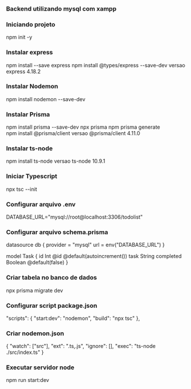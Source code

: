 ### Backend utilizando mysql com xampp

### Iniciando projeto
npm init -y

### Instalar express
npm install --save express
npm install @types/express --save-dev
versao express 4.18.2

### Instalar Nodemon
npm install nodemon --save-dev 


### Instalar Prisma
npm install prisma --save-dev
npx prisma
npm prisma generate  
npm install @prisma/client
versao @prisma/client 4.11.0

### Instalar ts-node
npm install ts-node
versao ts-node 10.9.1
### Iniciar Typescript
npx tsc --init

### Configurar arquivo .env
DATABASE_URL="mysql://root@localhost:3306/todolist"

### Configurar arquivo schema.prisma
datasource db {
  provider = "mysql"
  url      = env("DATABASE_URL")
}

model Task {
  id        Int     @id @default(autoincrement())
  task     String
  completed Boolean @default(false)
}

### Criar tabela no banco de dados
npx prisma migrate dev

### Configurar script package.json
"scripts": {
    "start:dev": "nodemon",
    "build": "npx tsc" 
},
### Criar nodemon.json
{
    "watch": ["src"],
    "ext": ".ts,.js",
    "ignore": [],
    "exec": "ts-node ./src/index.ts"
}

### Executar servidor node
npm run start:dev

